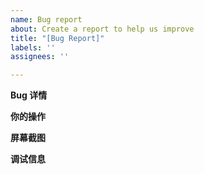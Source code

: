 ```yaml
---
name: Bug report
about: Create a report to help us improve
title: "[Bug Report]"
labels: ''
assignees: ''

---
```


**Bug 详情**

<!--
清晰并准确地描述 Bug，详细描述 KoolClash 的行为和你预期的行为
-->



**你的操作**

<!--
详细地描述你执行了什么操作，如先访问了什么、再点击了什么、遇到了什么
-->


**屏幕截图**



**调试信息**

<!--
请使用 KoolClash 内置的「调试工具」获取调试信息，并粘贴在下面的 ``` 之间。
如果是插件界面问题，请提供浏览器 Console 的日志信息。
-->

```
```
